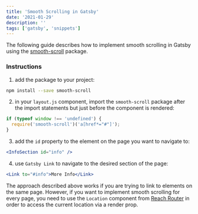 ```yaml
---
title: 'Smooth Scrolling in Gatsby'
date: '2021-01-29'
description: ''
tags: ['gatsby', 'snippets']
---
```


The following guide describes how to implement smooth scrolling in Gatsby using the [smooth-scroll](https://www.npmjs.com/package/smooth-scroll) package.

### Instructions

1. add the package to your project:

```bash
npm install --save smooth-scroll
```

2. in your `layout.js` component, import the `smooth-scroll` package after the import statements but just before the component is rendered:

```js
if (typeof window !== 'undefined') {
  require('smooth-scroll')('a[href*="#"]');
}
```

3. add the `id` property to the element on the page you want to navigate to:

```jsx
<InfoSection id="info" />
```

4. use `Gatsby Link` to navigate to the desired section of the page:

```jsx
<Link to="#info">More Info</Link>
```

The approach described above works if you are trying to link to elements on the same page.
However, if you want to implement smooth scrolling for every page, you need to use the `Location` component from [Reach Router](https://reach.tech/router/api/Location) in order to access the current location via a render prop.

